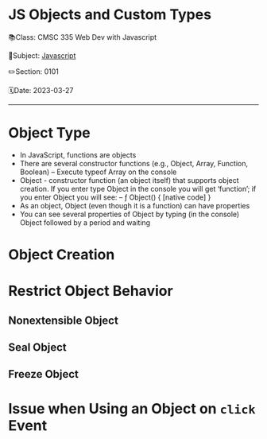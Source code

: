 # JS Objects and Custom Types

📚Class: CMSC 335 Web Dev with Javascript

📘Subject: <a href="https://github.com/lamula21/cheat-sheets/blob/main/Javascript">Javascript</a>

✏️Section: 0101

🗓️Date: 2023-03-27

---

# Object Type
- In JavaScript, functions are objects
- There are several constructor functions (e.g., Object, Array, Function, Boolean) – Execute typeof Array on the console 
- Object - constructor function (an object itself) that supports object creation. If you enter type Object in the console you will get ‘function’; if you enter Object you will see: – ƒ Object() { [native code] } 
- As an object, Object (even though it is a function) can have properties
- You can see several properties of Object by typing (in the console) Object followed by a period and waiting



# Object Creation



# Restrict Object Behavior

## Nonextensible Object

## Seal Object

## Freeze Object

# Issue when Using an Object on `click` Event